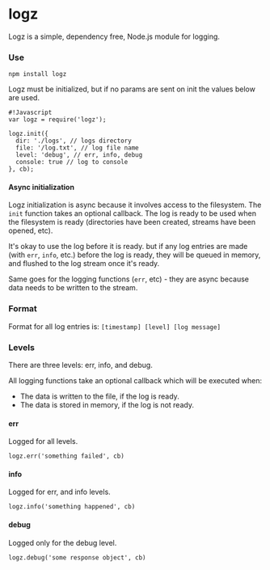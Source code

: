 # logz

Logz is a simple, dependency free, Node.js module for logging.

### Use 

`npm install logz`

Logz must be initialized, but if no params are sent on init the values
below are used.

    #!Javascript
    var logz = require('logz');

    logz.init({
      dir: './logs', // logs directory
      file: '/log.txt', // log file name
      level: 'debug', // err, info, debug
      console: true // log to console
    }, cb);

#### Async initialization

Logz initialization is async because it involves access to the filesystem.
The `init` function takes an optional callback. The log is ready to be used
when the filesystem is ready (directories have been created, streams have
been opened, etc).

It's okay to use the log before it is ready. but if any log entries are made
(with `err`, `info`, etc.) before the log is ready, they will be queued in
memory, and flushed to the log stream once it's ready.

Same goes for the logging functions (`err`, etc) - they are async because
data needs to be written to the stream.

### Format

Format for all log entries is: `[timestamp] [level] [log message]`

### Levels

There are three levels: err, info, and debug.

All logging functions take an optional callback which will be executed when:

* The data is written to the file, if the log is ready.
* The data is stored in memory, if the log is not ready.

#### err

Logged for all levels.

`logz.err('something failed', cb)`

#### info

Logged for err, and info levels.

`logz.info('something happened', cb)`

#### debug

Logged only for the debug level.

`logz.debug('some response object', cb)`
